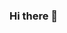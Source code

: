 ### Hi there 👋

<!--
**ayyucedemirbas/ayyucedemirbas** is a ✨ _special_ ✨ repository because its `README.md` (this file) appears on your GitHub profile.

I'm a computer engineering undergraduate student and a researcher, trying to make the World a better place using my engineering skills. My interests are machine learning, operating systems, computer architecture and design, and wireless communication. I also interested in astronomy and astrophysics as an amateur. My career goals include obtaining a Master's degree and a PhD, ultimately contributing awesome research projects and teaching at the college level.
